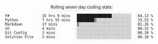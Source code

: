 <!--<p align="center">
  <img width="auto" src ="https://github-readme-stats.vercel.app/api/top-langs/?username=syrkis&layout=compact&hide_border=true&theme=darcula&bg_color=00000000&langs_count=6&hide=jupyter%20notebook,JavaScript,HTML" width = 400>
      <img src ="https://github-readme-streak-stats.herokuapp.com?user=syrkis&theme=darcula&hide_border=true&background=FFFFFF00" width = 400>

</p>-->
<p align="center">Rolling seven day coding stats:</p>
<!--START_SECTION:waka-->

```text
F#               15 hrs 9 mins   ████████████████░░░░░░░░░   64.13 %
Python           7 hrs 55 mins   ████████▒░░░░░░░░░░░░░░░░   33.52 %
Markdown         17 mins         ▒░░░░░░░░░░░░░░░░░░░░░░░░   01.26 %
sh               4 mins          ░░░░░░░░░░░░░░░░░░░░░░░░░   00.32 %
Git Config       2 mins          ░░░░░░░░░░░░░░░░░░░░░░░░░   00.20 %
Solution File    2 mins          ░░░░░░░░░░░░░░░░░░░░░░░░░   00.18 %
```

<!--END_SECTION:waka-->
